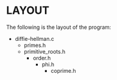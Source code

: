 # LAYOUT
The following is the layout of the program:
- diffie-hellman.c
  - primes.h
  - primitive_roots.h
    - order.h
      - phi.h
        - coprime.h

